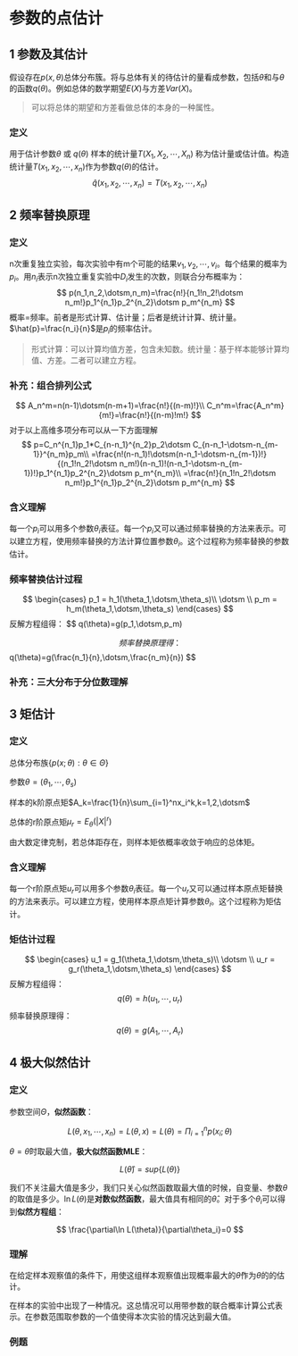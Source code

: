 # 参数的点估计

## 1 参数及其估计

假设存在$p(x,\theta)$总体分布簇。将与总体有关的待估计的量看成参数，包括$\theta$和与$\theta$的函数$q(\theta)$。例如总体的数学期望$E(X)$与方差$Var(X)$。

> 可以将总体的期望和方差看做总体的本身的一种属性。

### 定义
用于估计参数$\theta$ 或 $q(\theta)$
样本的统计量$T(X_1,X_2,\dotsm,X_n)$
称为估计量或估计值。构造统计量$T(x_1,x_2,\dotsm,x_n)$作为参数$q(\theta)$的估计。
$$
\hat{q}(x_1,x_2,\dotsm,x_n)=T(x_1,x_2,\dotsm,x_n)
$$


## 2 频率替换原理

### 定义
n次重复独立实验，每次实验中有m个可能的结果$v_1,v_2,\dotsm,v_i$。每个结果的概率为$p_i$。用$n_i$表示n次独立重复实验中$D_i$发生的次数，则联合分布概率为：
$$
p(n_1,n_2,\dotsm,n_m)=\frac{n!}{n_1!n_2!\dotsm n_m!}p_1^{n_1}p_2^{n_2}\dotsm p_m^{n_m}
$$
概率=频率。前者是形式计算、估计量；后者是统计计算、统计量。$\hat{p}=\frac{n_i}{n}$是$p_i$的频率估计。

> 形式计算：可以计算均值方差，包含未知数。统计量：基于样本能够计算均值、方差。二者可以建立方程。

### 补充：组合排列公式
$$
A_n^m=n(n-1)\dotsm(n-m+1)=\frac{n!}{(n-m)!}\\
C_n^m=\frac{A_n^m}{m!}=\frac{n!}{(n-m)!m!}
$$
对于以上高维多项分布可以从一下方面理解
$$
p=C_n^{n_1}p_1*C_{n-n_1}^{n_2}p_2\dotsm C_{n-n_1-\dotsm-n_{m-1}}^{n_m}p_m\\
=\frac{n!(n-n_1)!\dotsm(n-n_1-\dotsm-n_{m-1})!}{(n_1!n_2!\dotsm n_m!)(n-n_1)!(n-n_1-\dotsm-n_{m-1})!}p_1^{n_1}p_2^{n_2}\dotsm p_m^{n_m}\\
=\frac{n!}{n_1!n_2!\dotsm n_m!}p_1^{n_1}p_2^{n_2}\dotsm p_m^{n_m}
$$
### 含义理解

每一个$p_i$可以用多个参数$\theta_i$表征。每一个$p_i$又可以通过频率替换的方法来表示。可以建立方程，使用频率替换的方法计算位置参数$\theta_i$。这个过程称为频率替换的参数估计。

### 频率替换估计过程

$$
\begin{cases}
    p_1 = h_1(\theta_1,\dotsm,\theta_s)\\
    \dotsm \\
    p_m = h_m(\theta_1,\dotsm,\theta_s)
\end{cases}
$$
反解方程组得：
$$
q(\theta)=g(p_1,\dotsm,p_m)

$$
频率替换原理得：
$$
q(\theta)=g(\frac{n_1}{n},\dotsm,\frac{n_m}{n})
$$

### 补充：三大分布于分位数理解



## 3 矩估计

### 定义

总体分布族$\{p(x;\theta):\theta\in\Theta\}$

参数$\theta=(\theta_1,\dotsm,\theta_s)$

样本的k阶原点矩$A_k=\frac{1}{n}\sum_{i=1}^nx_i^k,k=1,2,\dotsm$

总体的r阶原点矩$\mu_r=E_\theta(|X|^r)$

由大数定律克制，若总体距存在，则样本矩依概率收敛于响应的总体矩。

### 含义理解
每一个r阶原点矩$u_r$可以用多个参数$\theta_i$表征。每一个$u_r$又可以通过样本原点矩替换的方法来表示。可以建立方程，使用样本原点矩计算参数$\theta_i$。这个过程称为矩估计。

### 矩估计过程


$$
\begin{cases}
    u_1 = g_1(\theta_1,\dotsm,\theta_s)\\
    \dotsm \\
    u_r = g_r(\theta_1,\dotsm,\theta_s)
\end{cases}
$$
反解方程组得：
$$
q(\theta)=h(u_1,\dotsm,u_r)
$$
频率替换原理得：
$$
q(\theta)=g(A_1,\dotsm,A_r)
$$
## 4 极大似然估计

### 定义
参数空间$\Theta$，**似然函数**：

$$
L(\theta,x_1,\dotsm,x_n)=L(\theta,x)=L(\theta)= {\Pi_{i=1}^n} p(x_i;\theta)
$$

$\theta=\hat{\theta}$时取最大值，**极大似然函数MLE**：

$$
L(\hat{\theta})=sup\{L(\theta)\}
$$

我们不关注最大值是多少，我们只关心似然函数取最大值的时候，自变量、参数$\theta$的取值是多少。$\ln L(\theta)$是**对数似然函数**，最大值具有相同的$\hat{\theta}$。对于多个$\theta_i$可以得到**似然方程组**：

$$
\frac{\partial\ln L(\theta)}{\partial\theta_i}=0
$$



### 理解
在给定样本观察值的条件下，用使这组样本观察值出现概率最大的$\hat{\theta}$作为$\theta$的的估计。

在样本的实验中出现了一种情况。这总情况可以用带参数的联合概率计算公式表示。在参数范围取参数的一个值使得本次实验的情况达到最大值。

### 例题
